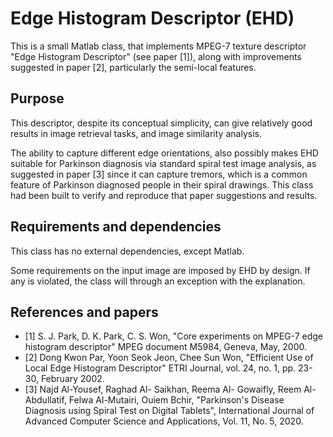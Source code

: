 # Edge Histogram Descriptor (EHD)

 This is a small Matlab class, that implements MPEG-7 texture descriptor "Edge Histogram Descriptor" (see paper [1]), along with improvements suggested in paper [2], particularly the semi-local features.

## Purpose

This descriptor, despite its conceptual simplicity, can give relatively good results in image retrieval tasks, and image similarity analysis.

The ability to capture different edge orientations, also possibly makes EHD suitable for Parkinson diagnosis via standard spiral test image analysis, as suggested in paper [3] since it can capture tremors, which is a common feature of Parkinson diagnosed people in their spiral drawings.
This class had been built to verify and reproduce that paper suggestions and results.

## Requirements and dependencies

This class has no external dependencies, except Matlab.

Some requirements on the input image are imposed by EHD by design. If any is violated, the class will through an exception with the explanation.

## References and papers

- [1] S. J. Park, D. K. Park, C. S. Won, "Core experiments on
MPEG-7 edge histogram descriptor" MPEG document M5984, Geneva, May, 2000.
- [2] Dong Kwon Par, Yoon Seok Jeon, Chee Sun Won, "Efficient Use of Local Edge Histogram Descriptor" ETRI Journal, vol. 24, no. 1, pp. 23-30, February 2002.
- [3] Najd Al-Yousef, Raghad Al- Saikhan, Reema Al- Gowaifly, Reem Al-Abdullatif, Felwa Al-Mutairi, Ouiem Bchir, "Parkinson's Disease Diagnosis using Spiral Test on Digital Tablets", International Journal of Advanced Computer Science and Applications, Vol. 11, No. 5, 2020.
